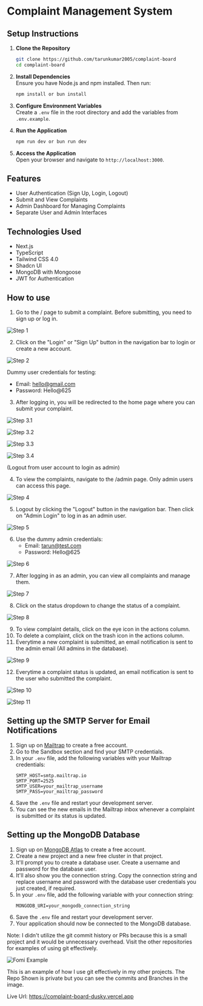 # Complaint Management System

## Setup Instructions

1. **Clone the Repository**  
   ```bash
   git clone https://github.com/tarunkumar2005/complaint-board
   cd complaint-board
   ```

2. **Install Dependencies**  
   Ensure you have Node.js and npm installed. Then run:  
   ```bash
   npm install or bun install
   ```

3. **Configure Environment Variables**  
   Create a `.env` file in the root directory and add the variables from `.env.example`.

4. **Run the Application**  
   ```bash
   npm run dev or bun run dev
   ```

5. **Access the Application**  
   Open your browser and navigate to `http://localhost:3000`.

## Features

- User Authentication (Sign Up, Login, Logout)
- Submit and View Complaints
- Admin Dashboard for Managing Complaints
- Separate User and Admin Interfaces

## Technologies Used
- Next.js
- TypeScript
- Tailwind CSS 4.0
- Shadcn UI
- MongoDB with Mongoose
- JWT for Authentication

## How to use

1. Go to the / page to submit a complaint. Before submitting, you need to sign up or log in.

![Step 1](screenshots/image.png)

2. Click on the "Login" or "Sign Up" button in the navigation bar to login or create a new account.

![Step 2](screenshots/image-1.png)

Dummy user credentials for testing:
   - Email: hello@gmail.com
   - Password: Hello@625

3. After logging in, you will be redirected to the home page where you can submit your complaint.

![Step 3.1](screenshots/image-2.png)

![Step 3.2](screenshots/image-3.png)

![Step 3.3](screenshots/image-4.png)

![Step 3.4](screenshots/image-5.png)

(Logout from user account to login as admin)

4. To view the complaints, navigate to the /admin page. Only admin users can access this page.

![Step 4](screenshots/image-6.png)

5. Logout by clicking the "Logout" button in the navigation bar. Then click on "Admin Login" to log in as an admin user.

![Step 5](screenshots/image-7.png)

6. Use the dummy admin credentials:
   - Email: tarun@test.com
   - Password: Hello@625

![Step 6](screenshots/image-8.png)

7. After logging in as an admin, you can view all complaints and manage them.

![Step 7](screenshots/image-8.png)

8. Click on the status dropdown to change the status of a complaint.

![Step 8](screenshots/image-9.png)

9. To view complaint details, click on the eye icon in the actions column.
10. To delete a complaint, click on the trash icon in the actions column.
11. Everytime a new complaint is submitted, an email notification is sent to the admin email (All admins in the database).

![Step 9](screenshots/image-10.png)

12. Everytime a complaint status is updated, an email notification is sent to the user who submitted the complaint.

![Step 10](screenshots/image-11.png)

![Step 11](screenshots/image-12.png)

## Setting up the SMTP Server for Email Notifications

1. Sign up on [Mailtrap](https://mailtrap.io/) to create a free account.
2. Go to the Sandbox section and find your SMTP credentials.
3. In your `.env` file, add the following variables with your Mailtrap credentials:
   ```
   SMTP_HOST=smtp.mailtrap.io
   SMTP_PORT=2525
   SMTP_USER=your_mailtrap_username
   SMTP_PASS=your_mailtrap_password
   ```
4. Save the `.env` file and restart your development server.
5. You can see the new emails in the Mailtrap inbox whenever a complaint is submitted or its status is updated.

## Setting up the MongoDB Database

1. Sign up on [MongoDB Atlas](https://www.mongodb.com/cloud/atlas) to create a free account.
2. Create a new project and a new free cluster in that project.
3. It'll prompt you to create a database user. Create a username and password for the database user.
4. It'll also show you the connection string. Copy the connection string and replace username and password with the database user credentials you just created, if required.
5. In your `.env` file, add the following variable with your connection string:
   ```
   MONGODB_URI=your_mongodb_connection_string
   ```
6. Save the `.env` file and restart your development server.
7. Your application should now be connected to the MongoDB database.

Note: I didn't utilize the git commit history or PRs because this is a small project and it would be unnecessary overhead. Visit the other repositories for examples of using git effectively.

![Fomi Example](screenshots/image-13.png)

This is an example of how I use git effectively in my other projects. The Repo Shown is private but you can see the commits and Branches in the image.

Live Url: https://complaint-board-dusky.vercel.app
